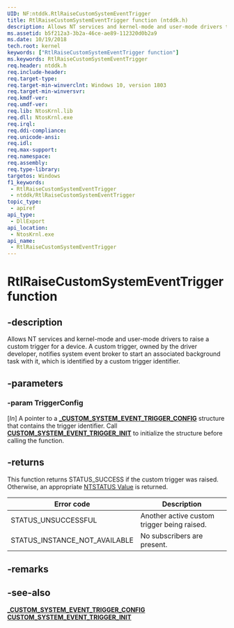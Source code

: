 ```yaml
---
UID: NF:ntddk.RtlRaiseCustomSystemEventTrigger
title: RtlRaiseCustomSystemEventTrigger function (ntddk.h)
description: Allows NT services and kernel-mode and user-mode drivers to raise a custom trigger for a device.
ms.assetid: b5f212a3-3b2a-46ce-ae89-112320d0b2a9
ms.date: 10/19/2018
tech.root: kernel
keywords: ["RtlRaiseCustomSystemEventTrigger function"]
ms.keywords: RtlRaiseCustomSystemEventTrigger
req.header: ntddk.h
req.include-header: 
req.target-type: 
req.target-min-winverclnt: Windows 10, version 1803
req.target-min-winversvr: 
req.kmdf-ver: 
req.umdf-ver: 
req.lib: NtosKrnl.lib
req.dll: NtosKrnl.exe
req.irql: 
req.ddi-compliance: 
req.unicode-ansi: 
req.idl: 
req.max-support: 
req.namespace: 
req.assembly: 
req.type-library: 
targetos: Windows
f1_keywords:
 - RtlRaiseCustomSystemEventTrigger
 - ntddk/RtlRaiseCustomSystemEventTrigger
topic_type:
 - apiref
api_type:
 - DllExport
api_location:
 - NtosKrnl.exe
api_name:
 - RtlRaiseCustomSystemEventTrigger
---
```


# RtlRaiseCustomSystemEventTrigger function


## -description

Allows NT services and kernel-mode and user-mode drivers to raise a custom trigger for a device. A custom trigger, owned by the driver developer, notifies system event broker to start an associated background task with it, which is identified by a custom trigger identifier.

## -parameters

### -param TriggerConfig

[_In_] A pointer to a [**_CUSTOM_SYSTEM_EVENT_TRIGGER_CONFIG**](ns-ntddk-_custom_system_event_trigger_config.md) structure that contains the trigger identifier. Call [**CUSTOM_SYSTEM_EVENT_TRIGGER_INIT**](nf-ntddk-custom_system_event_trigger_init.md) to initialize the structure before calling the function.

## -returns

This function returns STATUS_SUCCESS if the custom trigger was raised. Otherwise, an appropriate [NTSTATUS Value](/windows-hardware/drivers/kernel/ntstatus-values) is returned.

| Error code                    | Description                                 |
| ----------------------------- | ------------------------------------------- |
| STATUS_UNSUCCESSFUL           | Another active custom trigger being raised. |
| STATUS_INSTANCE_NOT_AVAILABLE | No subscribers are present.                 |

## -remarks

## -see-also

[**_CUSTOM_SYSTEM_EVENT_TRIGGER_CONFIG**](ns-ntddk-_custom_system_event_trigger_config.md)
[**CUSTOM_SYSTEM_EVENT_TRIGGER_INIT**](nf-ntddk-custom_system_event_trigger_init.md)
